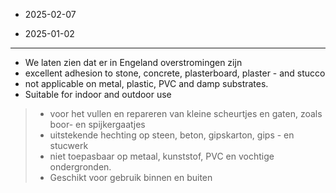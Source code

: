 - 2025-02-07 
 
 
 
- 2025-01-02

---

- We laten zien dat er in Engeland overstromingen zijn
- excellent adhesion to stone, concrete, plasterboard, plaster - and stucco
- not applicable on metal, plastic, PVC and damp substrates.
- Suitable for indoor and outdoor use

> - voor het vullen en repareren van kleine scheurtjes en gaten, zoals boor- en spijkergaatjes
> - uitstekende hechting op steen, beton, gipskarton, gips - en stucwerk
> - niet toepasbaar op metaal, kunststof, PVC en vochtige ondergronden.
> - Geschikt voor gebruik binnen en buiten